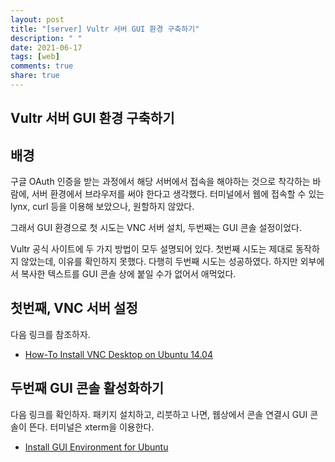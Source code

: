 ```yaml
---
layout: post
title: "[server] Vultr 서버 GUI 환경 구축하기"
description: " "
date: 2021-06-17
tags: [web]
comments: true
share: true
---
```


## Vultr 서버 GUI 환경 구축하기

## 배경

구글 OAuth 인증을 받는 과정에서 해당 서버에서 접속을 해야하는 것으로 착각하는 바람에, 서버 환경에서 브라우저를 써야 한다고 생각했다.
터미널에서 웹에 접속할 수 있는 lynx, curl 등을 이용해 보았으나, 원할하지 않았다.

그래서 GUI 환경으로 첫 시도는 VNC 서버 설치, 두번째는 GUI 콘솔 설정이었다.

Vultr 공식 사이트에 두 가지 방법이 모두 설명되어 있다. 첫번째 시도는 제대로 동작하지 않았는데, 이유를 확인하지 못했다.
다행히 두번째 시도는 성공하였다. 하지만 외부에서 복사한 텍스트를 GUI 콘솔 상에 붙일 수가 없어서 애먹었다.

## 첫번째, VNC 서버 설정

다음 링크를 참조하자.

* [How-To Install VNC Desktop on Ubuntu 14.04](https://www.vultr.com/docs/how-to-install-vnc-desktop-on-ubuntu-14-04)

## 두번째 GUI 콘솔 활성화하기

다음 링크를 확인하자. 패키지 설치하고, 리붓하고 나면, 웹상에서 콘솔 연결시 GUI 콘솔이 뜬다. 터미널은 xterm을 이용한다.

* [Install GUI Environment for Ubuntu](https://www.vultr.com/docs/install-gui-environment-for-ubuntu)
